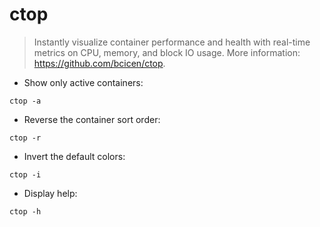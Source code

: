 # ctop

> Instantly visualize container performance and health with real-time metrics on CPU, memory, and block IO usage.
> More information: <https://github.com/bcicen/ctop>.

- Show only active containers:

`ctop -a`

- Reverse the container sort order:

`ctop -r`

- Invert the default colors:

`ctop -i`

- Display help:

`ctop -h`
